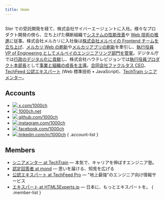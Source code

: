 ```yaml
---
title: Home
---
```


<picture>
  <source srcset="img/1000ch.avif" type="image/avif">
  <img class="avatar" src="img/1000ch.jpg" alt="" loading="lazy" decoding="async">
</picture>

SIer での受託開発を経て、株式会社サイバーエージェントに入社。様々なプロダクト開発の傍ら、立ち上げた横断組織で[システムの性能改善](https://developers.cyberagent.co.jp/blog/archives/6057/)や [Web 技術の推進](https://developers.cyberagent.co.jp/blog/archives/9540/)に従事。株式会社メルカリに入社後は[株式会社メルペイの Frontend チームを立ち上げ](https://engineering.mercari.com/blog/entry/20201222-merpay-frontend/)、[メルカリ Web の刷新](https://engineering.mercari.com/blog/entry/20210810-the-new-mercari-web/)や[メルカリアプリの刷新](https://engineering.mercari.com/blog/entry/20221213-ground-up-app/)を牽引し、[執行役員 VP of Engineering としてメルペイのエンジニアリング部門を管掌](https://engineering.mercari.com/blog/entry/20221018-mtf2022-day1-1/)。デジタル庁では[行政のデジタル化に貢献](https://digital-gov.note.jp/n/n30b3164a54dc)し、株式会社ハウテレビジョンでは[執行役員プロダクト本部長](https://prtimes.jp/main/html/rd/p/000000075.000026700.html)として[事業と組織の成長を主導](https://blog.howtelevision.co.jp/entry/2023/12/01/000000)。[合同会社ファクルタス CEO](https://facultus.com/)、[TechFeed 公認エキスパート](https://techfeed.io/people/@1000ch) (Web 標準技術 • JavaScript)、[TechTrain シニアメンター](https://techtrain.dev/mentors/280)。

## Accounts

- [![](/img/x.svg) x.com/1000ch](https://x.com/1000ch)
- [![](/img/bluesky.svg) 1000ch.net](https://bsky.app/profile/1000ch.net)
- [![](/img/github.svg) github.com/1000ch](https://github.com/1000ch)
- [![](/img/instagram.svg) instagram.com/1000ch](https://instagram.com/1000ch)
- [![](/img/facebook.svg) facebook.com/1000ch](https://facebook.com/1000ch)
- [![](/img/linkedin.svg) linkedin.com/in/1000ch](https://linkedin.com/in/1000ch)
{ .account-list }

## Members

- [シニアメンター at TechTrain](https://techtrain.dev/mentors/280) ― 本気で、キャリアを伸ばすエンジニア塾。
- [認定回答者 at mond](https://mond.how/1000ch) ― 思いを届ける、知見を広げる
- [公認エキスパート at TechFeed Pro](https://techfeed.io/people/@1000ch) ― &#34;地上最強&#34;のエンジニア向け情報サービス
- [エキスパート at HTML5Experts.jp](https://html5experts.jp/1000ch) ― 日本に、もっとエキスパートを。
{ .member-list }
